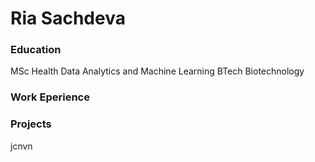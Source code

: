 # Ria Sachdeva

### Education
MSc Health Data Analytics and Machine Learning
BTech Biotechnology 

### Work Eperience

### Projects
jcnvn



